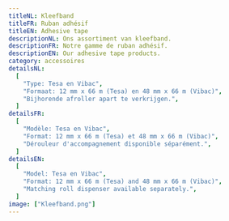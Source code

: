 ```yaml
---
titleNL: Kleefband
titleFR: Ruban adhésif
titleEN: Adhesive tape
descriptionNL: Ons assortiment van kleefband.
descriptionFR: Notre gamme de ruban adhésif.
descriptionEN: Our adhesive tape products.
category: accessoires
detailsNL:
  [
    "Type: Tesa en Vibac",
    "Formaat: 12 mm x 66 m (Tesa) en 48 mm x 66 m (Vibac)",
    "Bijhorende afroller apart te verkrijgen.",
  ]
detailsFR:
  [
    "Modèle: Tesa en Vibac",
    "Format: 12 mm x 66 m (Tesa) et 48 mm x 66 m (Vibac)",
    "Dérouleur d'accompagnement disponible séparément.",
  ]
detailsEN:
  [
    "Model: Tesa en Vibac",
    "Format: 12 mm x 66 m (Tesa) and 48 mm x 66 m (Vibac)",
    "Matching roll dispenser available separately.",
  ]
image: ["Kleefband.png"]
---
```

